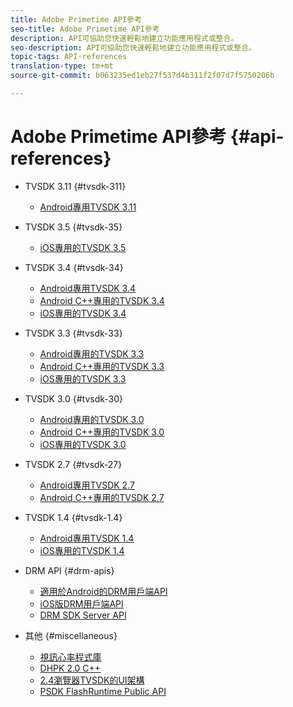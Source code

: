 ```yaml
---
title: Adobe Primetime API參考
seo-title: Adobe Primetime API參考
description: API可協助您快速輕鬆地建立功能應用程式或整合。
seo-description: API可協助您快速輕鬆地建立功能應用程式或整合。
topic-tags: API-references
translation-type: tm+mt
source-git-commit: b063235ed1eb27f537d4b311f2f07d7f5750206b

---
```



# Adobe Primetime API參考 {#api-references}

+ TVSDK 3.11 {#tvsdk-311}
   + [Android專用TVSDK 3.11](https://help.adobe.com/en_US/primetime/api/psdk/javadoc3.11/index.html)

+ TVSDK 3.5 {#tvsdk-35}
   + [iOS專用的TVSDK 3.5](https://help.adobe.com/en_US/primetime/api/psdk/appledoc_v35/index.html)

+ TVSDK 3.4 {#tvsdk-34}
   + [Android專用TVSDK 3.4](https://help.adobe.com/en_US/primetime/api/psdk/javadoc3.4/index.html)
   + [Android C++專用的TVSDK 3.4](https://help.adobe.com/en_US/primetime/api/psdk/cpp_3.4/namespaces.html)
   + [iOS專用的TVSDK 3.4](https://help.adobe.com/en_US/primetime/api/psdk/appledoc_v34/index.html)

+ TVSDK 3.3 {#tvsdk-33}
   + [Android專用的TVSDK 3.3](https://help.adobe.com/en_US/primetime/api/psdk/javadoc3.3/index.html)
   + [Android C++專用的TVSDK 3.3](https://help.adobe.com/en_US/primetime/api/psdk/cpp_3.3/namespaces.html)
   + [iOS專用的TVSDK 3.3](https://help.adobe.com/en_US/primetime/api/psdk/appledoc_v33/index.html)

+ TVSDK 3.0 {#tvsdk-30}
   + [Android專用的TVSDK 3.0](https://help.adobe.com/en_US/primetime/api/psdk/javadoc3.0/index.html)
   + [Android C++專用的TVSDK 3.0](https://help.adobe.com/en_US/primetime/api/psdk/cpp_3.0/namespaces.html)
   + [iOS專用的TVSDK 3.0](https://help.adobe.com/en_US/primetime/api/psdk/appledoc_3/index.html)

+ TVSDK 2.7 {#tvsdk-27}
   + [Android專用TVSDK 2.7](https://help.adobe.com/en_US/primetime/api/psdk/javadoc_2.7/index.html)
   + [Android C++專用的TVSDK 2.7](https://help.adobe.com/en_US/primetime/api/psdk/cpp/namespaces.html)

+ TVSDK 1.4 {#tvsdk-1.4}
   + [Android專用TVSDK 1.4](https://help.adobe.com/en_US/primetime/api/psdk/javadoc/index.html)
   + [iOS專用的TVSDK 1.4](https://help.adobe.com/en_US/primetime/api/psdk/appledoc/index.html)

+ DRM API {#drm-apis}
   + [適用於Android的DRM用戶端API](https://help.adobe.com/en_US/primetime/api/drm-apis/client/android/index.html)
   + [iOS版DRM用戶端API](https://help.adobe.com/en_US/primetime/api/drm-apis/client/ios/index.html)
   + [DRM SDK Server API](https://help.adobe.com/en_US/primetime/api/drm-apis/server/javadocs-flashaccess-pro/)

+ 其他 {#miscellaneous}
   + [視訊心率程式庫](https://help.adobe.com/en_US/primetime/api/psdk/vhl_tvsdk_ios/index.html)
   + [DHPK 2.0 C++](https://help.adobe.com/en_US/primetime/api/psdk/psdk_doxygen/index.html)
   + [2.4瀏覽器TVSDK的UI架構](https://help.adobe.com/en_US/primetime/api/psdk/btvsdk-ui-framework/index.html)
   + [PSDK FlashRuntime Public API](https://help.adobe.com/en_US/primetime/api/psdk/asdoc-dhls/)
